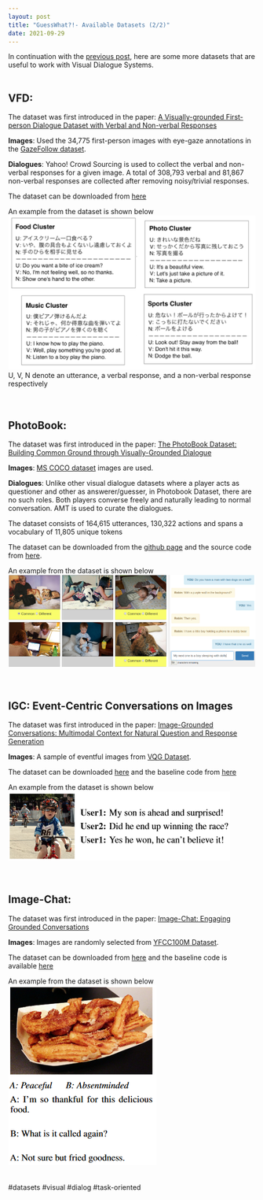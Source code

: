 ```yaml
---
layout: post
title: "GuessWhat?!- Available Datasets (2/2)"
date: 2021-09-29
---
```


In continuation with the [previous post](https://sodhinchu.github.io/2021/09/28/guesswhat-datasets/), here are some more datasets that are useful to work with Visual Dialogue Systems.<br/>
<br/>
## VFD:
The dataset was first introduced in the paper: [A Visually-grounded First-person Dialogue Dataset with Verbal and Non-verbal Responses](https://aclanthology.org/2020.emnlp-main.267.pdf)
<br/>

**Images**: Used the 34,775 first-person images with eye-gaze annotations in the [GazeFollow dataset](http://gazefollow.csail.mit.edu/download.html).<br/>

**Dialogues**: Yahoo! Crowd Sourcing is used to collect the verbal and non-verbal responses for a given image. A total of 308,793 verbal and 81,867 non-verbal responses are collected after removing noisy/trivial responses. <br/>

The dataset can be downloaded from [here](https://github.com/yahoojapan/VFD-Dataset) <br/>

An example from the dataset is shown below<br/>
![Sample Data](/images/vfd_sample.png)
<br/>U, V, N denote an utterance, a verbal response, and a non-verbal response respectively
<br/>
<br/>
<br/>
## PhotoBook:
The dataset was first introduced in the paper: [The PhotoBook Dataset: Building Common Ground through Visually-Grounded Dialogue](https://arxiv.org/pdf/1906.01530.pdf)
<br/>

**Images**: [MS COCO dataset](https://cocodataset.org/#home) images are used.<br/>

**Dialogues**: Unlike other visual dialogue datasets where a player acts as questioner and other as answerer/guesser, in Photobook Dataset, there are no such roles. Both players converse freely and naturally leading to normal conversation. AMT is used to curate the dialogues. <br/>

The dataset consists of 164,615 utterances, 130,322 actions and spans a vocabulary of 11,805 unique tokens<br/>

The dataset can be downloaded from the [github page](https://dmg-photobook.github.io/datasets.html) and the source code from [here](https://dmg-photobook.github.io/code_models.html).<br/>

An example from the dataset is shown below<br/>
![Sample Data](/images/photobook_sample.png)
<br/>
<br/>
<br/>
## IGC: Event-Centric Conversations on Images
The dataset was first introduced in the paper: [Image-Grounded Conversations: Multimodal Context for Natural Question and Response Generation](https://arxiv.org/pdf/1701.08251.pdf)
<br/>

**Images**: A sample of eventful images from [VQG Dataset](https://www.microsoft.com/en-us/download/details.aspx?id=53670).<br/>

The dataset can be downloaded [here](https://www.microsoft.com/en-us/download/details.aspx?id=55324) and the baseline code from [here](https://github.com/chingyaoc/VQG-tensorflow) <br/>

An example from the dataset is shown below<br/>
![Sample Data](/images/igc_sample.png)
<br/>
<br/>
<br/>
## Image-Chat:
The dataset was first introduced in the paper: [Image-Chat: Engaging Grounded Conversations](https://arxiv.org/pdf/1811.00945.pdf)
<br/>

**Images**: Images are randomly selected from [YFCC100M Dataset](http://projects.dfki.uni-kl.de/yfcc100m/).<br/>

The dataset can be downloaded from [here](parl.ai/projects/image_chat) and the baseline code is available [here](https://github.com/facebookresearch/ParlAI) <br/>

An example from the dataset is shown below<br/>
![Sample Data](/images/imagechat_sample.png)
<br/>
<br/>
<br/>
#datasets #visual #dialog #task-oriented
